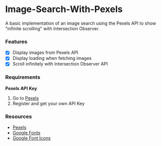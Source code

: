 # Image-Search-With-Pexels

A basic implementation of an image search using the Pexels API to show "infinite scrolling" with Intersection Observer.

### Features

- [x] Display images from Pexels API
- [x] Display loading when fetching images
- [x] Scroll infinitely with Intersection Observer API

### Requirements

**Pexels API Key**

1. Go to [Pexels](https://www.pexels.com/)
2. Register and get your own API Key

### Resources

- [Pexels](https://www.pexels.com)
- [Google Fonts](https://fonts.google.com)
- [Google Font Icons](https://fonts.google.com/icons)
